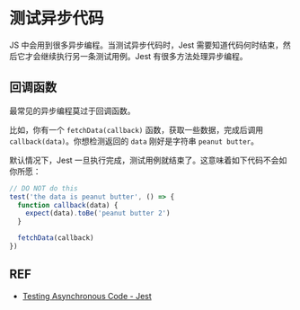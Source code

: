 # 测试异步代码

JS 中会用到很多异步编程。当测试异步代码时，Jest 需要知道代码何时结束，然后它才会继续执行另一条测试用例。Jest 有很多方法处理异步编程。

## 回调函数

最常见的异步编程莫过于回调函数。

比如，你有一个 `fetchData(callback)` 函数，获取一些数据，完成后调用 `callback(data)`。你想检测返回的 `data` 刚好是字符串 `peanut butter`。

默认情况下，Jest 一旦执行完成，测试用例就结束了。这意味着如下代码不会如你所愿：

```js
// DO NOT do this
test('the data is peanut butter', () => {
  function callback(data) {
    expect(data).toBe('peanut butter 2')
  }

  fetchData(callback)
})
```

## REF

- [Testing Asynchronous Code - Jest][docs]

[docs]: https://facebook.github.io/jest/docs/en/asynchronous.html